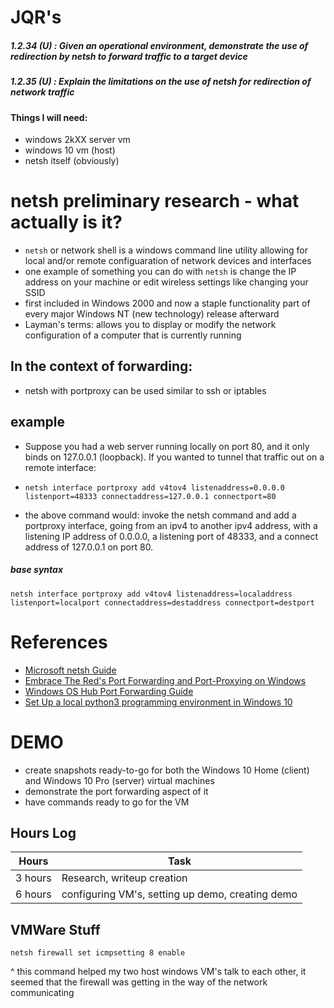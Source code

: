 # JQR's
##### 1.2.34 (U) : Given an operational environment, demonstrate the use of redirection by netsh to forward traffic to a target device
##### 1.2.35 (U) : Explain the limitations on the use of netsh for redirection of network traffic 

#### Things I will need:
- windows 2kXX server vm
- windows 10 vm (host)
- netsh itself (obviously)


# netsh preliminary research - what actually is it?
- `netsh` or network shell is a windows command line utility allowing for local and/or remote configuaration of network devices and interfaces
- one example of something you can do with `netsh` is change the IP address on your machine or edit wireless settings like changing your SSID
- first included in Windows 2000 and now a staple functionality part of every major Windows NT (new technology) release afterward
- Layman's terms: allows you to display or modify the network configuration of a computer that is currently running


## In the context of forwarding:
- netsh with portproxy can be used similar to ssh or iptables 

## example
- Suppose you had a web server running locally on port 80, and it only binds on 127.0.0.1 (loopback). If you wanted to tunnel that traffic out on a remote interface:
- `netsh interface portproxy add v4tov4 listenaddress=0.0.0.0 listenport=48333 connectaddress=127.0.0.1 connectport=80`
  	
- the above command would: invoke the netsh command and add a portproxy interface, going from an ipv4 to another ipv4 address, with a listening IP address of 0.0.0.0,
a listening port of 48333, and a connect address of 127.0.0.1 on port 80.

##### base syntax
`netsh interface portproxy add v4tov4 listenaddress=localaddress listenport=localport connectaddress=destaddress connectport=destport`

# References
- [Microsoft netsh Guide](https://docs.microsoft.com/en-us/windows-server/networking/technologies/netsh/netsh-contexts)
- [Embrace The Red's Port Forwarding and Port-Proxying on Windows](https://embracethered.com/blog/posts/2020/windows-port-forward/)
- [Windows OS Hub Port Forwarding Guide](http://woshub.com/port-forwarding-in-windows/) 
- [Set Up a local python3 programming environment in Windows 10](https://www.digitalocean.com/community/tutorials/how-to-install-python-3-and-set-up-a-local-programming-environment-on-windows-10)

# DEMO
- create snapshots ready-to-go for both the Windows 10 Home (client) and Windows 10 Pro (server) virtual machines
- demonstrate the port forwarding aspect of it
- have commands ready to go for the VM


## Hours Log
| Hours | Task |
|-------|------|
| 3 hours| Research, writeup creation|
| 6 hours| configuring VM's, setting up demo, creating demo|


## VMWare Stuff

`netsh firewall set icmpsetting 8 enable`

^ this command helped my two host windows VM's talk to each other, it seemed that the firewall was getting in the way of the network communicating


